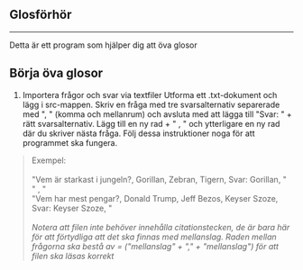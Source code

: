 Glosförhör
----------
----------
Detta är ett program som hjälper dig att öva glosor 

Börja öva glosor
------------------------------

1. Importera frågor och svar via textfiler
Utforma ett .txt-dokument och lägg i src-mappen. Skriv en fråga med tre svarsalternativ separerade med ", " (komma och mellanrum) och avsluta med att lägga till "Svar: " + rätt svarsalternativ. Lägg till en ny rad + " , " och ytterligare en ny rad där du skriver nästa fråga. Följ dessa instruktioner noga för att programmet ska fungera. 

>Exempel: <br><br>
"Vem är starkast i jungeln?, Gorillan, Zebran, Tigern, Svar: Gorillan, "<br>
" , "<br>
"Vem har mest pengar?, Donald Trump, Jeff Bezos, Keyser Szoze, Svar: Keyser Szoze, "<br><br>
<em>Notera att filen inte behöver innehålla citationstecken, de är bara här för att förtydliga att det ska finnas med mellanslag. Raden mellan frågorna ska bestå av = ("mellanslag" + "," + "mellanslag") för att filen ska läsas korrekt</em>

